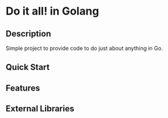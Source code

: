 
Do it all! in Golang
====================

Description
-----------

Simple project to provide code to do just about anything in Go.

Quick Start
------------

Features
--------

External Libraries
------------------
